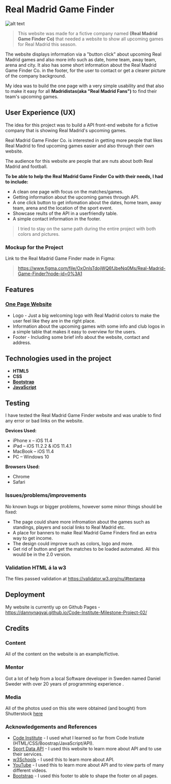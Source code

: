 # Real Madrid Game Finder

![alt text](https://github.com/DannyNagyAI/Code-Institute-Milestone-Project-02/blob/main/rm_teaser.jpg "Header of the One Page")

>This website was made for a fictive company named **(Real Madrid Game Finder Co)** that needed a website to show all upcoming games for Real Madrid this season. 

The website displays information via a "button click" about upcoming Real Madrid games and also more info such as date, home team, away team, arena and city. It also has some short information about the Real Madrid Game Finder Co. in the footer, for the user to contact or get a clearer picture of the company background.

My idea was to build the one page with a very simple usability and that also to make it easy for all **Madridistas(aka "Real Madrid Fans")** to find their team's upcoming games. 

## User Experience (UX)
The idea for this project was to build a API front-end website for a fictive company that is showing Real Madrid's upcoming games. 

Real Madrid Game Finder Co. is interested in getting more people that likes Real Madrid to find upcoming games easier and also through their own website.

The audience for this website are people that are nuts about both Real Madrid and football.

**To be able to help the Real Madrid Game Finder Co with their needs, I had to include:**
- A clean one page with focus on the matches/games. 
- Getting information about the upcoming games through API.  
- A one click button to get infomation about the dates, home team, away team, arena and the location of the sport event. 
- Showcase reults of the API in a userfriendly table.  
- A simple contact information in the footer. 

>I tried to stay on the same path during the entire project with both colors and pictures. 

 ### Mockup for the Project
 Link to the Real Madrid Game Finder made in Figma: 
>https://www.figma.com/file/OxOnIsTdojWQ6fJbeNq0Ms/Real-Madrid-Game-Finder?node-id=0%3A1

## Features

### [One Page Website](https://github.com/DannyNagyAI/Code-Institute-Milestone-Project-01/blob/main/index.html)
- Logo - Just a big welcoming logo with Real Madrid colors to make the user feel like they are in the right place. 
- Information about the upcoming games with some info and club logos in a simple table that makes it easy to overview for the users.
- Footer - Including some brief info about the website, contact and address.


## Technologies used in the project
- **HTML5** 
- **CSS** 
- **[Bootstrap](https://getbootstrap.com/docs/4.5/getting-started/introduction/)** 
- **[JavaScript](https://www.javascript.com/)**

## Testing

I have tested the Real Madrid Game Finder website and was unable to find any error or bad links on the website. 

**Devices Used:**
-	iPhone x – iOS 11.4
-	iPad – iOS 11.2.2 & iOS 11.4.1
-	MacBook – iOS 11.4
-	PC – Windows 10

**Browsers Used:**
-	Chrome 
-	Safari

### Issues/problems/improvements
No known bugs or bigger problems, however some minor things should be fixed: 

- The page could share more infromation about the games such as standings, players and social links to Real Madrid etc. 
- A place for banners to make Real Madrid Game Finders find an extra way to get income. 
- The design could improve such as colors, logo and more. 
- Get rid of button and get the matches to be loaded automated.
All this would be in the 2.0 version.

### Validation HTML á la w3
The files passed validation at https://validator.w3.org/nu/#textarea

## Deployment
My website is currently up on Github Pages - https://dannynagyai.github.io/Code-Institute-Milestone-Project-02/

## Credits

### Content
All of the content on the website is an example/fictive. 

### Mentor
Got a lot of help from a local Software developer in Sweden named Daniel Sweder with over 20 years of programming experience . 

### Media 
All of the photos used on this site were obtained (and bought) from Shutterstock [here](https://www.shutterstock.com/sv/home)

### Acknowledgements and References
- [Code Institute](https://www.codeinstitute.net/) - I used what I learned so far from Code Instiute (HTML/CSS/Boostrap/JavaScript/API). 
- [Sport Data API](https://www.https://app.sportdataapi.com/) - I used this website to learn more about API and to use their services.
- [w3Schools](https://www.w3schools.com/js/js_api_fetch.asp) - I used this to learn more about API.
- [YouTube](https://www.youtube.com/results?search_query=api) - I used this to learn more about API and to view parts of many different videos.
- [Bootstrap](https://mdbootstrap.com/docs/jquery/navigation/footer/) - I used this footer to able to shape the footer on all pages.

